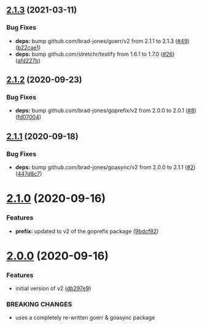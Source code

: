 ## [2.1.3](https://github.com/brad-jones/goexec/compare/v2.1.2...v2.1.3) (2021-03-11)


### Bug Fixes

* **deps:** bump github.com/brad-jones/goerr/v2 from 2.1.1 to 2.1.3 ([#49](https://github.com/brad-jones/goexec/issues/49)) ([b22cae1](https://github.com/brad-jones/goexec/commit/b22cae113046d4f796bb67da6d7af20080308d0c))
* **deps:** bump github.com/stretchr/testify from 1.6.1 to 1.7.0 ([#26](https://github.com/brad-jones/goexec/issues/26)) ([afd227b](https://github.com/brad-jones/goexec/commit/afd227bfaeca0e407a0665e72f17073b9be2af62))

## [2.1.2](https://github.com/brad-jones/goexec/compare/v2.1.1...v2.1.2) (2020-09-23)


### Bug Fixes

* **deps:** bump github.com/brad-jones/goprefix/v2 from 2.0.0 to 2.0.1 ([#8](https://github.com/brad-jones/goexec/issues/8)) ([fd07004](https://github.com/brad-jones/goexec/commit/fd070044d1c1a807655cd9f73fc22bfa976fa391))

## [2.1.1](https://github.com/brad-jones/goexec/compare/v2.1.0...v2.1.1) (2020-09-18)


### Bug Fixes

* **deps:** bump github.com/brad-jones/goasync/v2 from 2.0.0 to 2.1.1 ([#2](https://github.com/brad-jones/goexec/issues/2)) ([447d8c7](https://github.com/brad-jones/goexec/commit/447d8c79fc37b643c07a44009b51cafb3e9b7abe))

# [2.1.0](https://github.com/brad-jones/goexec/compare/v2.0.0...v2.1.0) (2020-09-16)


### Features

* **prefix:** updated to v2 of the goprefix package ([9bdcf82](https://github.com/brad-jones/goexec/commit/9bdcf821d5dd2269e0d4ec2ba6e0a7d5b6aa6f2c))

# [2.0.0](https://github.com/brad-jones/goexec/compare/v1.0.0...v2.0.0) (2020-09-16)


### Features

* initial version of v2 ([db297e9](https://github.com/brad-jones/goexec/commit/db297e9854e9e471a860b68a0d925c469f6dc4a4))


### BREAKING CHANGES

* uses a completely re-written goerr & goasync package
